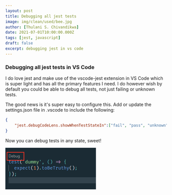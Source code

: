 ```yaml
---
layout: post
title: Debugging all jest tests
image: img/clean/used/bee.jpg
author: [Thulani S. Chivandikwa]
date: 2021-07-01T10:00:00.000Z
tags: [jest, javascript]
draft: false
excerpt: debugging jest in vs code
---
```


### Debugging all jest tests in VS Code

I do love jest and make use of the vscode-jest extension in VS Code which is super light and has all the primary features I need. I do however wish by default you could be able to debug all tests, not just failing or unknown tests.

The good news is it's super easy to configure this. Add or update the settings.json file in .vscode to include the following:

```json
{
    "jest.debugCodeLens.showWhenTestStateIn":["fail", "pass", "unknown"]
}
```

Now you can debug tests in any state, sweet!

![](img/debug-jest.png)
